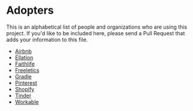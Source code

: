 # Adopters

This is an alphabetical list of people and organizations who are using this
project. If you'd like to be included here, please send a Pull Request that
adds your information to this file.

- [Airbnb](https://www.airbnb.com/)
- [Ellation](http://www.ellation.com/)
- [Faithlife](https://faithlife.com/about)
- [Freeletics](https://www.freeletics.com)
- [Gradle](https://gradle.org)
- [Pinterest](https://www.pinterest.com/)
- [Shopify](https://www.shopify.com/)
- [Tinder](https://tinder.com)
- [Workable](https://www.workable.com)
